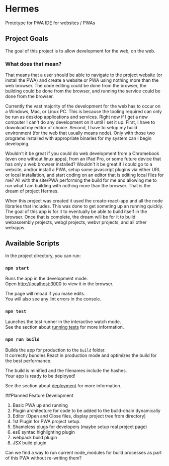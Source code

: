 # Hermes

Prototype for PWA IDE for websites / PWAs

## Project Goals

The goal of this project is to allow development for the web, on the web.

### What does that mean?

That means that a user should be able to navigate to the project website (or install the PWA) and create a website or PWA using nothing more than the web browser. The code editing could be done from the browser, the building could be done from the browser, and running the service could be done from the browser.

Currently the vast majority of the development for the web has to occur on a Windows, Mac, or Linux PC. This is because the tooling required can only be run as desktop applications and services. Right now if I get a new computer I can't do any development on it until I set it up. First, I have to download my editor of choice. Second, I have to setup my build environment (for the web that usually means node). Only with those two programs installed with appropriate binaries for my system can I begin developing.

Wouldn't it be great if you could do web development from a Chromebook (even one without linux apps), from an iPad Pro, or some future device that has only a web browser installed? Wouldn't it be great if I could go to a website, and/or install a PWA, setup some javascript plugins via either URL or local installation, and start coding on an editor that is editing local files for me? All with the site/PWA performing the build for me and allowing me to run what I am building with nothing more than the browser. That is the dream of project Hermes.

When this project was created it used the create-react-app and all the node libraries that includes. This was done to get someting up an running quickly. The goal of this app is for it to eventually be able to build itself in the browser. Once that is complete, the dream will be for it to build webassembly projects, webgl projects, webvr projects, and all other webapps.

## Available Scripts

In the project directory, you can run:

### `npm start`

Runs the app in the development mode.<br>
Open [http://localhost:3000](http://localhost:3000) to view it in the browser.

The page will reload if you make edits.<br>
You will also see any lint errors in the console.

### `npm test`

Launches the test runner in the interactive watch mode.<br>
See the section about [running tests](https://facebook.github.io/create-react-app/docs/running-tests) for more information.

### `npm run build`

Builds the app for production to the `build` folder.<br>
It correctly bundles React in production mode and optimizes the build for the best performance.

The build is minified and the filenames include the hashes.<br>
Your app is ready to be deployed!

See the section about [deployment](https://facebook.github.io/create-react-app/docs/deployment) for more information.

##Planned Feature Development
1) Basic PWA up and running
2) Plugin architecture for code to be added to the build-chain dynamically
3) Editor (Open and Close files, display project tree from directory)
4) 1st Plugin for PWA  project setup.
5) Shameless plugs for developers (maybe setup real project page)
6) es6 syntac highlighting plugin
7) webpack build plugin
9) JSX build plugin

Can we find a way to run current node_modules for build processes as part of this PWA without re-writing them?
